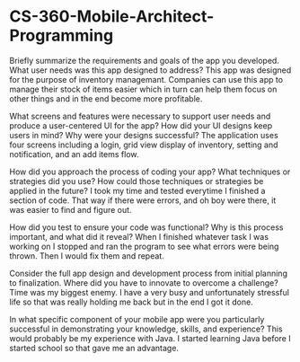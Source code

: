# CS-360-Mobile-Architect-Programming
Briefly summarize the requirements and goals of the app you developed. What user needs was this app designed to address?
   This app was designed for the purpose of inventory managemant. Companies can use this app to manage their stock of items easier which in turn can help them focus on other things and in the end become more profitable.

What screens and features were necessary to support user needs and produce a user-centered UI for the app? How did your UI designs keep users in mind? Why were your designs successful?
   The application uses four screens including a login, grid view display of inventory, setting and notification, and an add items flow. 

How did you approach the process of coding your app? What techniques or strategies did you use? How could those techniques or strategies be applied in the future?
   I took my time and tested everytime I finished a section of code. That way if there were errors, and oh boy were there, it was easier to find and figure out.

How did you test to ensure your code was functional? Why is this process important, and what did it reveal?
   When I finished whatever task I was working on I stopped and ran the program to see what errors were being thrown. Then I would fix them and repeat. 

Consider the full app design and development process from initial planning to finalization. Where did you have to innovate to overcome a challenge?
   Time was my biggest enemy. I have a very busy and unfortunately stressful life so that was really holding me back but in the end I got it done. 

In what specific component of your mobile app were you particularly successful in demonstrating your knowledge, skills, and experience?
   This would probably be my experience with Java. I started learning Java before I started school so that gave me an advantage.
